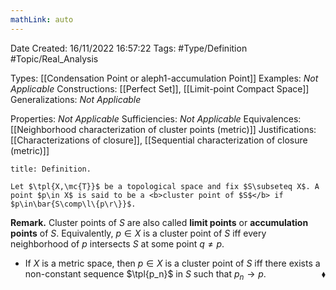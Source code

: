 ```yaml
---
mathLink: auto
---
```


<div class="topSpace"></div>

Date Created: 16/11/2022 16:57:22
Tags: #Type/Definition #Topic/Real_Analysis

Types: [[Condensation Point or aleph1-accumulation Point]]
Examples: <i>Not Applicable</i>
Constructions: [[Perfect Set]], [[Limit-point Compact Space]]
Generalizations: <i>Not Applicable</i>

Properties: <i>Not Applicable</i>
Sufficiencies: <i>Not Applicable</i>
Equivalences: [[Neighborhood characterization of cluster points (metric)]]
Justifications: [[Characterizations of closure]], [[Sequential characterization of closure (metric)]]

``` ad-Definition
title: Definition.

Let $\tpl{X,\mc{T}}$ be a topological space and fix $S\subseteq X$. A point $p\in X$ is said to be a <b>cluster point of $S$</b> if $p\in\bar{S\comp\l\{p\r\}}$.

```

<b>Remark.</b> Cluster points of $S$ are also called <b>limit points</b> or <b>accumulation points</b> of $S$. Equivalently, $p\in X$ is a cluster point of $S$ iff every neighborhood of $p$ intersects $S$ at some point $q\neq p$.
* If $X$ is a metric space, then $p\in X$ is a cluster point of $S$ iff there exists a non-constant sequence $\tpl{p_n}$ in $S$ such that $p_n\to p$.<span style="float:right;">$\blacklozenge$</span>
